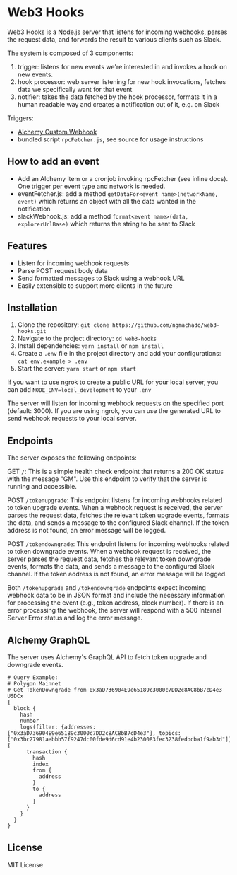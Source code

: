 # Web3 Hooks

Web3 Hooks is a Node.js server that listens for incoming webhooks, parses the request data, and forwards the result to various clients such as Slack.

The system is composed of 3 components:
1. trigger: listens for new events we're interested in and invokes a hook on new events.
2. hook processor: web server listening for new hook invocations, fetches data we specifically want for that event
3. notifier: takes the data fetched by the hook processor, formats it in a human readable way and creates a notification out of it, e.g. on Slack

Triggers:
* [Alchemy Custom Webhook](https://docs.alchemy.com/reference/custom-webhook)
* bundled script `rpcFetcher.js`, see source for usage instructions

## How to add an event

* Add an Alchemy item or a cronjob invoking rpcFetcher (see inline docs). One trigger per event type and network is needed.
* eventFetcher.js: add a method `getDataFor<event name>(networkName, event)` which returns an object with all the data wanted in the notification
* slackWebhook.js: add a method `format<event name>(data, explorerUrlBase)` which returns the string to be sent to Slack

## Features

- Listen for incoming webhook requests
- Parse POST request body data
- Send formatted messages to Slack using a webhook URL
- Easily extensible to support more clients in the future

## Installation

1. Clone the repository:
```git clone https://github.com/ngmachado/web3-hooks.git```
2. Navigate to the project directory:
```cd web3-hooks```
3. Install dependencies:
```yarn install``` or ```npm install```
4. Create a `.env` file in the project directory and add your configurations:
```cat env.example > .env```
5. Start the server:
```yarn start``` or ```npm start```

If you want to use ngrok to create a public URL for your local server, you can add `NODE_ENV=local_development` to your `.env`

The server will listen for incoming webhook requests on the specified port (default: 3000). If you are using ngrok, you can use the generated URL to send webhook requests to your local server.

## Endpoints

The server exposes the following endpoints:

GET `/`: This is a simple health check endpoint that returns a 200 OK status with the message "GM". Use this endpoint to verify that the server is running and accessible.

POST `/tokenupgrade`: This endpoint listens for incoming webhooks related to token upgrade events. When a webhook request is received, the server parses the request data, fetches the relevant token upgrade events, formats the data, and sends a message to the configured Slack channel. If the token address is not found, an error message will be logged.

POST `/tokendowngrade`: This endpoint listens for incoming webhooks related to token downgrade events. When a webhook request is received, the server parses the request data, fetches the relevant token downgrade events, formats the data, and sends a message to the configured Slack channel. If the token address is not found, an error message will be logged.

Both `/tokenupgrade` and `/tokendowngrade` endpoints expect incoming webhook data to be in JSON format and include the necessary information for processing the event (e.g., token address, block number). If there is an error processing the webhook, the server will respond with a 500 Internal Server Error status and log the error message.

## Alchemy GraphQL

The server uses Alchemy's GraphQL API to fetch token upgrade and downgrade events.

```
# Query Example:
# Polygon Mainnet
# Get TokenDowngrade from 0x3aD736904E9e65189c3000c7DD2c8AC8bB7cD4e3 USDCx 
{
  block {
    hash
    number
    logs(filter: {addresses: ["0x3aD736904E9e65189c3000c7DD2c8AC8bB7cD4e3"], topics: ["0x3bc27981aebbb57f9247dc00fde9d6cd91e4b230083fec3238fedbcba1f9ab3d"]}) {
      transaction {
        hash
        index
        from {
          address
        }
        to {
          address
        }
      }
    }
  }
}
```

## License
MIT License
